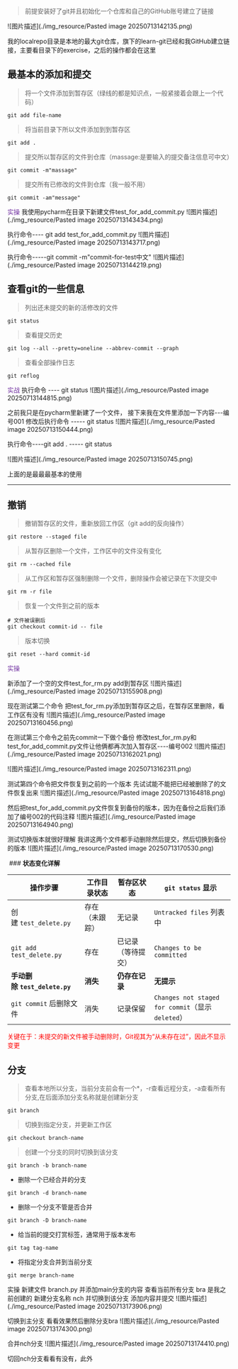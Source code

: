>前提安装好了git并且初始化一个仓库和自己的GitHub账号建立了链接

![图片描述](./img_resource/Pasted image 20250713142135.png)

我的localrepo目录是本地的最大git仓库，旗下的learn-git已经和我GitHub建立链接，主要看目录下的exercise，之后的操作都会在这里
## 最基本的添加和提交
>将一个文件添加到暂存区（绿线的都是知识点，一般紧接着会跟上一个代码）
~~~
git add file-name
~~~
> 将当前目录下所以文件添加到到暂存区
~~~
git add .
~~~
>提交所以暂存区的文件到仓库（massage:是要输入的提交备注信息可中文）
~~~
git commit -m"massage"
~~~
>提交所有已修改的文件到仓库（我一般不用）
~~~
git commit -am"message"
~~~
<span style="color:rgb(112, 48, 160)">实操 </span>
我使用pycharm在目录下新建文件test_for_add_commit.py
![图片描述](./img_resource/Pasted image 20250713143434.png)

执行命令---- git add test_for_add_commit.py
![图片描述](./img_resource/Pasted image 20250713143717.png)

执行命令-----git commit -m"commit-for-test中文"
![图片描述](./img_resource/Pasted image 20250713144219.png)

## 查看git的一些信息
>列出还未提交的新的活修改的文件
~~~ shell
git status
~~~
>查看提交历史
~~~ shell
git log --all --pretty=oneline --abbrev-commit --graph
~~~
>查看全部操作日志
~~~ shell
git reflog
~~~
<span style="color:rgb(112, 48, 160)">实战</span>
执行命令 ---- git status
![图片描述](./img_resource/Pasted image 20250713144815.png)

之前我只是在pycharm里新建了一个文件，
接下来我在文件里添加一下内容---编号001
修改后执行命令 ----- git status
![图片描述](./img_resource/Pasted image 20250713150444.png)

执行命令----git add .
----- git status

![图片描述](./img_resource/Pasted image 20250713150745.png)

上面的是最最最基本的使用

--- 
## 撤销
>撤销暂存区的文件，重新放回工作区（git add的反向操作）
~~~
git restore --staged file
~~~

>从暂存区删除一个文件，工作区中的文件没有变化
~~~
git rm --cached file
~~~

>从工作区和暂存区强制删除一个文件，删除操作会被记录在下次提交中
~~~
git rm -r file
~~~

>恢复一个文件到之前的版本
~~~ shell
# 文件被误删后
git checkout commit-id -- file
~~~

>版本切换
~~~
git reset --hard commit-id
~~~
<span style="color:rgb(112, 48, 160)">实操</span>

新添加了一个空的文件test_for_rm.py
add到暂存区
![图片描述](./img_resource/Pasted image 20250713155908.png)


现在测试第二个命令
把test_for_rm.py添加到暂存区之后，在暂存区里删除，看工作区有没有
![图片描述](./img_resource/Pasted image 20250713160456.png)

在测试第三个命令之前先commit一下做个备份
修改test_for_rm.py和test_for_add_commit.py文件让他俩都再次加入暂存区----编号002
![图片描述](./img_resource/Pasted image 20250713162021.png)

![图片描述](./img_resource/Pasted image 20250713162311.png)


测试第四个命令把文件恢复到之前的一个版本
先试试能不能把已经被删除了的文件恢复出来
![图片描述](./img_resource/Pasted image 20250713164818.png)


然后把test_for_add_commit.py文件恢复到备份的版本，因为在备份之后我们添加了编号002的代码注释
![图片描述](./img_resource/Pasted image 20250713164940.png)

测试切换版本就很好理解
我讲这两个文件都手动删除然后提交，然后切换到备份的版本
![图片描述](./img_resource/Pasted image 20250713170530.png)

 ### **状态变化详解**

| 操作步骤                      | 工作目录状态  | 暂存区状态     | `git status` 显示                              |
| ------------------------- | ------- | --------- | -------------------------------------------- |
| 创建 `test_delete.py`       | 存在（未跟踪） | 无记录       | `Untracked files` 列表中                        |
| `git add test_delete.py`  | 存在      | 已记录（等待提交） | `Changes to be committed`                    |
| **手动删除 `test_delete.py`** | **消失**  | **仍存在记录** | **无提示**                                      |
| `git commit` 后删除文件        | 消失      | 记录保留      | `Changes not staged for commit`（显示`deleted`） |
<span style="color:rgb(255, 0, 0)">关键在于：未提交的新文件被手动删除时，Git视其为“从未存在过”，因此不显示变更</span> 
## 分支
>查看本地所以分支，当前分支前会有一个*，-r查看远程分支，-a查看所有分支,在后面添加分支名称就是创建新分支
~~~
git branch
~~~
>切换到指定分支，并更新工作区
~~~
git checkout branch-name
~~~
>创建一个分支的同时切换到该分支
~~~
git branch -b branch-name
~~~
 - 删除一个已经合并的分支
~~~
git branch -d branch-name
~~~
- 删除一个分支不管是否合并
~~~
git branch -D branch-name
~~~
- 给当前的提交打赏标签，通常用于版本发布
~~~
git tag tag-name
~~~
- 将指定分支合并到当前分支
~~~
git merge branch-name
~~~
实操
新建文件 branch.py
并添加main分支的内容
查看当前所有分支   bra  是我之前创建的
新建分支名称 nch 并切换到该分支
添加内容并提交
![图片描述](./img_resource/Pasted image 20250713173906.png)

切换到主分支 看看效果然后删除分支bra
![图片描述](./img_resource/Pasted image 20250713174300.png)

合并nch分支
![图片描述](./img_resource/Pasted image 20250713174410.png)


切回nch分支看看有没有，此外
